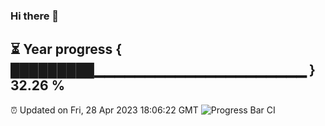 ### Hi there 👋
⏳ Year progress { █████████▁▁▁▁▁▁▁▁▁▁▁▁▁▁▁▁▁▁▁▁▁ } 32.26 %
---
⏰ Updated on Fri, 28 Apr 2023 18:06:22 GMT
![Progress Bar CI](https://github.com/Moyi321/Moyi321/workflows/Progress%20Bar%20CI/badge.svg)

